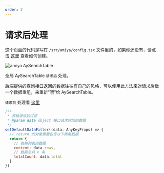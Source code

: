 ```yaml
---
order: 2
---
```


# 请求后处理

这个页面的代码是写在 `/src/amiya/config.tsx` 文件里的，如果你还没有，请点击 [这里](../) 查看如何创建。

![amiya AySearchTable](https://misc.hzzcckj.cn/upload/image/202011/acf47931f000000.png)

全局 AySearchTable `请求后` 处理。

后端提供的查询接口返回的数据往往有自己的风格，可以使用此方法来对请求后做一个数据重组，来重新“喂”给 AySearchTable。

`请求前` 处理看 [这里](/全局方法/set-default-search-filter)

```js
/**
 * 表格请求后过滤
 * @param data object 接口请求完成的数据
 */
setDefaultDataFilter((data: AnyKeyProps) => {
  // return 的对象需要包含以下两条数据
  return {
    // 表格列表的数据
    content: data.rows,
    // 数据总共 n 条
    totalCount: data.total
  }
})
```
